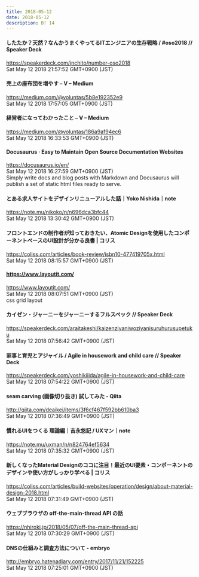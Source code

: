 ```yaml
---
title: 2018-05-12
date: 2018-05-12
description: B! 14
---
```


#### したたか？天然？なんかうまくやってるITエンジニアの生存戦略 / #oso2018 // Speaker Deck
https://speakerdeck.com/jnchito/number-oso2018<br>
Sat May 12 2018 21:57:52 GMT+0900 (JST)<br>


#### 売上の座布団を増やす – V – Medium
https://medium.com/@voluntas/5b8e192352e9<br>
Sat May 12 2018 17:57:05 GMT+0900 (JST)<br>


#### 経営者になってわかったこと – V – Medium
https://medium.com/@voluntas/186a9af94ec6<br>
Sat May 12 2018 16:33:53 GMT+0900 (JST)<br>


#### Docusaurus · Easy to Maintain Open Source Documentation Websites
https://docusaurus.io/en/<br>
Sat May 12 2018 16:27:59 GMT+0900 (JST)<br>
Simply write docs and blog posts with Markdown and Docusaurus will publish a set of static html files ready to serve.


#### とある求人サイトをデザインリニューアルした話｜Yoko Nishida｜note
https://note.mu/nikoko/n/n696dca3bfc44<br>
Sat May 12 2018 13:30:42 GMT+0900 (JST)<br>


####   フロントエンドの制作者が知っておきたい、Atomic Designを使用したコンポーネントベースのUI設計が分かる良書 | コリス
https://coliss.com/articles/book-review/isbn10-477419705x.html<br>
Sat May 12 2018 08:15:57 GMT+0900 (JST)<br>


#### https://www.layoutit.com/
https://www.layoutit.com/<br>
Sat May 12 2018 08:07:51 GMT+0900 (JST)<br>
css grid layout


#### カイゼン・ジャーニーをジャーニーするフルスペック // Speaker Deck
https://speakerdeck.com/araitakeshi/kaizenziyaniwoziyanisuruhurusupetuku<br>
Sat May 12 2018 07:56:42 GMT+0900 (JST)<br>


#### 家事と育児とアジャイル / Agile in housework and child care // Speaker Deck
https://speakerdeck.com/yoshikiiida/agile-in-housework-and-child-care<br>
Sat May 12 2018 07:54:22 GMT+0900 (JST)<br>


#### seam carving (画像切り抜き) 試してみた - Qiita
http://qiita.com/deaikei/items/3f6cf467f592bb610ba3<br>
Sat May 12 2018 07:36:49 GMT+0900 (JST)<br>


#### 慣れるUIをつくる 理論編｜吉永悠記 / UXマン｜note
https://note.mu/uxman/n/n824764ef5634<br>
Sat May 12 2018 07:35:32 GMT+0900 (JST)<br>


####   新しくなったMaterial Designのココに注目！最近のUI要素・コンポーネントのデザインや使い方がしっかり学べる | コリス
https://coliss.com/articles/build-websites/operation/design/about-material-design-2018.html<br>
Sat May 12 2018 07:31:49 GMT+0900 (JST)<br>


#### ウェブブラウザの off-the-main-thread API の話
https://nhiroki.jp/2018/05/07/off-the-main-thread-api<br>
Sat May 12 2018 07:30:29 GMT+0900 (JST)<br>


#### DNSの仕組みと調査方法について - embryo
http://embryo.hatenadiary.com/entry/2017/11/21/152225<br>
Sat May 12 2018 07:25:01 GMT+0900 (JST)<br>


